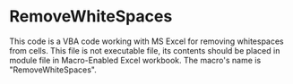 # RemoveWhiteSpaces

This code is a VBA code working with MS Excel for removing whitespaces from cells. This file is not executable file, its contents should be placed in module file in Macro-Enabled Excel workbook. The macro's name is "RemoveWhiteSpaces".
